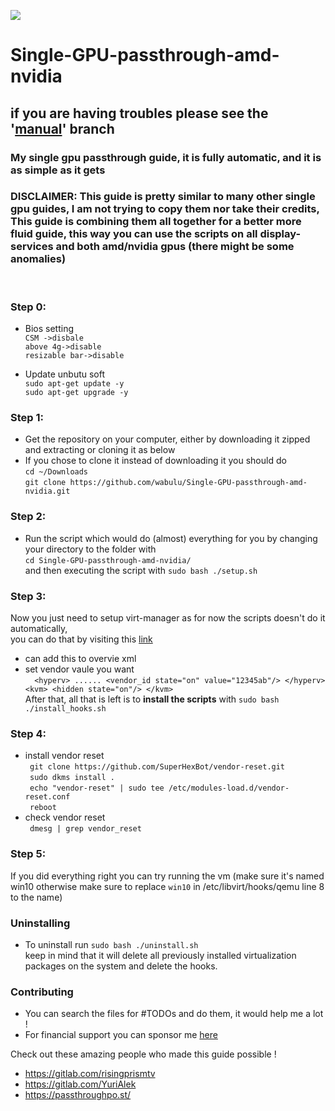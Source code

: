 <p align="left">
   <a href="https://discord.gg/ZpXvd2RJVz"><img src="https://img.shields.io/badge/discord-join-7289DA.svg?logo=discord&longCache=true&style=flat" /></a>
</p>

# Single-GPU-passthrough-amd-nvidia

## if you are having troubles please see the '[manual](https://github.com/wabulu/Single-GPU-passthrough-amd-nvidia/tree/3d8666e66d009493a3f5b574bdba15954ed86af5)' branch

### My single gpu passthrough guide, it is fully automatic, and it is as simple as it gets

### DISCLAIMER: This guide is pretty similar to many other single gpu guides, I am not trying to copy them nor take their credits, This guide is combining them all together for a better more fluid guide, this way you can use the scripts on all display-services and both amd/nvidia gpus (there might be some anomalies)

<br />

###
### Step 0:

- Bios setting <br />
  ```CSM ->disbale ```<br />
  ```above 4g->disable```<br />
  ```resizable bar->disable```<br />
  
- Update unbutu soft <br />
  ```sudo apt-get update -y ```<br />
  ```sudo apt-get upgrade -y```<br />

###
### Step 1:

- Get the repository on your computer, either by downloading it zipped and extracting or cloning it as below
- If you chose to clone it instead of downloading it you should do <br />
  ```cd ~/Downloads ```<br />
  ```git clone https://github.com/wabulu/Single-GPU-passthrough-amd-nvidia.git```<br />


### Step 2:

- Run the script which would do (almost) everything for you by changing your directory to the folder with <br/>
  ``cd Single-GPU-passthrough-amd-nvidia/ ``<br/>
  and then executing the script with ``sudo bash ./setup.sh`` <br/>

### Step 3:

Now you just need to setup virt-manager as for now the scripts doesn't do it automatically, <br/>
you can do that by visiting
this <a href="https://gitlab.com/risingprismtv/single-gpu-passthrough/-/wikis/5)-Configuring-Virtual-Machine-Manager">
link</a>

- can add this to overvie xml
- set vendor vaule you want <br/>``` 
      <hyperv>
      ......
      <vendor_id state="on" value="12345ab"/>
    </hyperv>
    <kvm>
      <hidden state="on"/>
    </kvm>```
    <br />
After that, all that is left is to **install the scripts** with ``sudo bash ./install_hooks.sh``


### Step 4:
- install vendor reset <br />
  ``` git clone https://github.com/SuperHexBot/vendor-reset.git```<br />
  ``` sudo dkms install .```<br />
  ``` echo "vendor-reset" | sudo tee /etc/modules-load.d/vendor-reset.conf```<br />
  ``` reboot```<br />
- check vendor reset <br />
 ``` dmesg | grep vendor_reset```<br />


### Step 5:

If you did everything right you can try running the vm (make sure it's named win10 otherwise make sure to replace `win10` in /etc/libvirt/hooks/qemu line 8 to the name) 


### Uninstalling
- To uninstall run ``sudo bash ./uninstall.sh`` <br>
keep in mind that it will delete all previously installed virtualization packages on the system and delete the hooks.

### Contributing

- You can search the files for #TODOs and do them, it would help me a lot !
- For financial support you can sponsor me [here](https://github.com/sponsors/wabulu)

Check out these amazing people who made this guide possible !

- https://gitlab.com/risingprismtv
- https://gitlab.com/YuriAlek
- https://passthroughpo.st/
